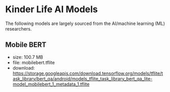 # Kinder Life AI Models

The following models are largely sourced from the AI/machine learning (ML) researchers.

## Mobile BERT

- size: 100.7 MB
- file: mobilebert.tflite
- download: https://storage.googleapis.com/download.tensorflow.org/models/tflite/task_library/bert_qa/android/models_tflite_task_library_bert_qa_lite-model_mobilebert_1_metadata_1.tflite